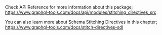 Check API Reference for more information about this package;
https://www.graphql-tools.com/docs/api/modules/stitching_directives_src

You can also learn more about Schema Stitching Directives in this chapter;
https://www.graphql-tools.com/docs/stitch-directives-sdl


